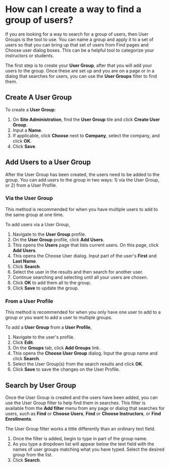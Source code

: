 # How can I create a way to find a group of users?

If you are looking for a way to search for a group of users, then User Groups is the tool to use. You can name a group and apply it to a set of users so that you can bring up that set of users from Find pages and  Choose user dialog boxes. This can be a helpful tool to categorize your instructors or students.

The first step is to create your **User Group**, after that you will add your users to the group. Once these are set up and you are on a page or in a dialog that searches for users, you can use the **User Groups** filter to find them.

## Create A User Group

To create a **User Group**:
1. On **Site Administration**, find the **User Group** tile and click **Create User Group**. 
1. Input a **Name**.
1. If applicable, click **Choose** next to **Company**, select the company, and click **OK**.
1. Click **Save**.

## Add Users to a User Group

After the User Group has been created, the users need to be added to the group. You can add users to the group in two ways: 1) via the User Group, or 2) from a User Profile.

### **Via the User Group**
This method is recommended for when you have multiple users to add to the same group at one time.

To add users via a User Group, 
1. Navigate to the **User Group** profile. 
1. On the **User Group** profile, click **Add Users**. 
1. This opens the **Users** page that lists current users. On this page, click **Add Users**.
1. This opens the Choose User dialog. Input part of the user's **First** and **Last Name**.
1. Click **Search**.
1. Select the user in the results and then search for another user. 
1. Continue searching and selecting until all your users are chosen.
1. Click **OK** to add them all to the group. 
1. Click **Save** to update the group.

### **From a User Profile**
This method is recommended for when you only have one user to add to a group or you want to add a user to multiple groups.


To add a **User Group** from a **User Profile**,
1. Navigate to the user's profile. 
1. Click **Edit**.
1. On the **Groups** tab, click **Add Groups** link. 
1. This opens the **Choose User Group** dialog. Input the group name and click **Search**. 
1. Select the User Group(s) from the search results and click **OK**.
1. Click **Save** to save the changes on the User Profile.

## Search by User Group

Once the User Group is created and the users have been added, you can use the User Group filter to help find them in searches. This filter is available from the **Add filter** menu from any page or dialog that searches for users, such as **Find** or **Choose Users**, **Find** or **Choose Instructors**, or **Find Enrollments**. 

The User Group filter works a little differently than an ordinary text field. 
1. Once the filter is added, begin to type in part of the group name. 
1. As you type a dropdown list will appear below the text field with the names of user groups matching what you have typed. Select the desired group from the list. 
1. Click **Search**.